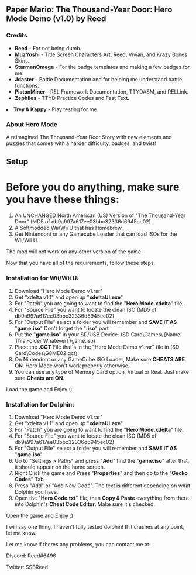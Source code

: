 <h2><b>Paper Mario: The Thousand-Year Door: Hero Mode Demo (v1.0) by Reed</b></font></h2>

<h3><b>Credits</b></h2>

<ul><li><b>Reed</b> - For not being dumb.</li>
  
<li><b>MuzYoshi</b> - Title Screen Characters Art, Reed, Vivian, and Krazy Bones Skins.</li>

<li><b>StarmanOmega</b> - For the badge templates and making a few badges for me.</li>

<li><b>Jdaster</b> - Battle Documentation and for helping me understand battle functions.</li>

<li><b>PistonMiner</b> - REL Framework Documentation, TTYDASM, and RELLink.</li>

<li><b>Zephiles</b> - TTYD Practice Codes and Fast Text.</ul></li>

<li><b>Trey & Kappy</b> - Play testing for me</li>

<h3><b>About Hero Mode</b></h3>

A reimagined The Thousand-Year Door Story with new elements and puzzles that
comes with a harder difficulty, badges, and twist!

<h2><b>Setup</b></h2>

<h1>Before you do anything, make sure you have these things:</h1>

1. An UNCHANGED North American (US) Version of "The Thousand-Year Door" (MD5 of db9a997a617ee03bbc32336d6945ec02)
2. A Softmodded Wii/Wii U that has Homebrew.
3. Get Nintendont or any Gamecube Loader that can load ISOs for the Wii/Wii U.

The mod will not work on any other version of the game.

Now that you have all of the requirements, follow these steps.

<b><h3>Installation for Wii/Wii U:</h3></b>

1. Download "Hero Mode Demo v1.rar"
2. Get "xdelta v1.1" and open up "<b>xdeltaUI.exe</b>"
3. For "Patch" you are going to want to find the "<b>Hero Mode.xdelta</b>" file.
4. For "Source File" you want to locate the clean ISO (MD5 of db9a997a617ee03bbc32336d6945ec02)
5. For "Output File" select a folder you will remember and <b>SAVE IT AS</b> "<b>game.iso</b>" Don't forget the "<b>.iso</b>" part
6. Put the "<b>game.iso</b>" in your SD/USB Device. (SD Card\Games\ [Name This Folder Whatever] \game.iso) 
7. Place the <b>.GCT</b> File that's in the "Hero Mode Demo v1.rar" file in (SD Card\Codes\G8ME02.gct)
8. On Nintendont or any GameCube ISO Loader, Make sure <b>CHEATS ARE ON</b>. Hero Mode won't work properly otherwise.
9. You can use any type of Memory Card option, Virtual or Real. Just make sure <b>Cheats are ON</b>.

Load the game and Enjoy :)

<b><h3>Installation for Dolphin:</h3></b>

1. Download "Hero Mode Demo v1.rar"
2. Get "xdelta v1.1" and open up "<b>xdeltaUI.exe</b>"
3. For "Patch" you are going to want to find the "<b>Hero Mode.xdelta</b>" file.
4. For "Source File" you want to locate the clean ISO (MD5 of db9a997a617ee03bbc32336d6945ec02)
5. For "Output File" select a folder you will remember and <b>SAVE IT AS</b> "<b>game.iso</b>"
6. Go to "Settings > Paths" and press "<b>Add</b>" find the "<b>game.iso</b>" after that, it should appear on the home screen.
7. Right Click the game and Press "<b>Properties</b>" and then go to the "<b>Gecko Codes</b>" Tab
8. Press "Add" or "Add New Code". The text is different depending on what Dolphin you have.
9. Open the "<b>Hero Code.txt</b>" file, then <b>Copy & Paste</b> everything from there into Dolphin's <b>Cheat Code Editor</b>. Make sure it's checked.

Open the game and Enjoy :)

I will say one thing, I haven't fully tested dolphin! If it crashes at any point, let me know.

Let me know if theres any problems, you can contact me at:

Discord: Reed#6496

Twitter: SSBReed

